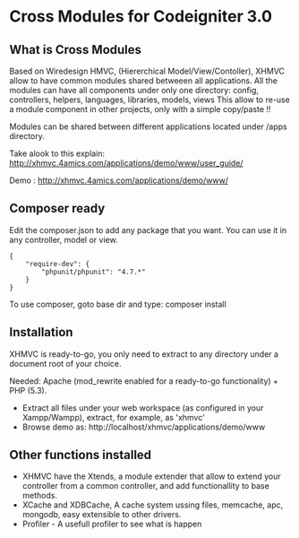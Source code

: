 # Cross Modules for Codeigniter 3.0

## What is Cross Modules

Based on Wiredesign HMVC, (Hiererchical Model/View/Contoller), XHMVC allow to have common modules shared betweeen all applications.
All the modules can have all components under only one directory: config, controllers, helpers, languages, libraries, models, views
This allow to re-use a module component in other projects, only with a simple copy/paste !!

 Modules can be shared between different applications located under /apps directory.


Take alook to this explain:  http://xhmvc.4amics.com/applications/demo/www/user_guide/

Demo : http://xhmvc.4amics.com/applications/demo/www/

## Composer ready

Edit the composer.json to add any package that you want. You can use it in any controller, model or view.

```composer
{
    "require-dev": {
        "phpunit/phpunit": "4.7.*"
    }
}
```

To use composer, goto base dir and type:  composer install

## Installation

XHMVC is ready-to-go, you only need to extract to any directory under a document root of your choice.

Needed: Apache (mod_rewrite enabled for a ready-to-go functionality) + PHP (5.3).

  * Extract all files under your web workspace (as configured in your Xampp/Wampp), extract, for example, as 'xhmvc'
  * Browse demo as: http://localhost/xhmvc/applications/demo/www



## Other functions installed

  * XHMVC have the Xtends, a module extender that allow to extend your controller from a common controller, and add functionallity to base methods.
  * XCache and XDBCache, A cache system ussing files, memcache, apc, mongodb, easy extensible to other drivers.
  * Profiler - A usefull profiler to see what is happen



